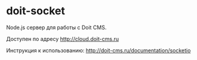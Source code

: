 doit-socket
===========

Node.js сервер для работы с Doit CMS.

Доступен по адресу http://cloud.doit-cms.ru

Инструкция к использованию: http://doit-cms.ru/documentation/socketio
